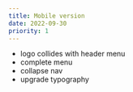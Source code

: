 ```yaml
---
title: Mobile version
date: 2022-09-30
priority: 1
---
```


* logo collides with header menu
* complete menu
* collapse nav
* upgrade typography